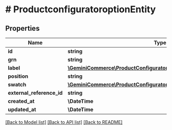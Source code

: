 # # ProductconfiguratoroptionEntity


## Properties


Name | Type | Description | Notes
------------ | ------------- | ------------- | -------------
**id**| **string** |   | [optional]
**grn**| **string** |   | [optional]
**label**| [**\GeminiCommerce\ProductConfigurator\Model\LocalisationLocalizedText**](LocalisationLocalizedText.md) |   | [optional]
**position**| **string** |   | [optional]
**swatch**| [**\GeminiCommerce\ProductConfigurator\Model\OptionSwatch**](OptionSwatch.md) |   | [optional]
**external_reference_id**| **string** |   | [optional]
**created_at**| **\DateTime** |   | [optional]
**updated_at**| **\DateTime** |   | [optional]


[[Back to Model list]](../../README.md#models) [[Back to API list]](../../README.md#endpoints) [[Back to README]](../../README.md)